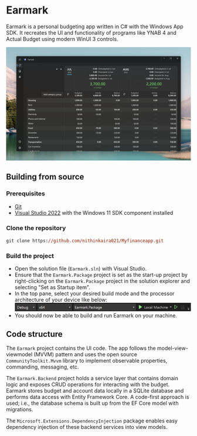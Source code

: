 # Earmark

Earmark is a personal budgeting app written in C# with the Windows App SDK. It recreates the UI and functionality of programs like YNAB 4 and Actual Budget using modern WinUI 3 controls. 

![Earmark](images/hero.png)

## Building from source

### Prerequisites

- [Git](https://git-scm.com/)
- [Visual Studio 2022](https://visualstudio.microsoft.com/vs/) with the Windows 11 SDK component installed

### Clone the repository

```ps
git clone https://github.com/nithinkaira021/Myfinanceapp.git
```

### Build the project

- Open the solution file (`Earmark.sln`) with Visual Studio.
- Ensure that the `Earmark.Package` project is set as the start-up project by right-clicking on the `Earmark.Package` project in the solution explorer and selecting "Set as Startup item".
- In the top pane, select your desired build mode and the processor architecture of your device like below: ![Build config](images/build-config.png)
- You should now be able to build and run Earmark on your machine.

## Code structure





The `Earmark` project contains the UI code. The app follows the model-view-viewmodel (MVVM) pattern and uses the open source `CommunityToolkit.Mvvm` library to implement observable properties, commanding, messaging, etc. 

The `Earmark.Backend` project holds a service layer that contains domain logic and exposes CRUD operations for interacting with the budget. Earmark stores budget and account data locally in a SQLite database and performs data access with Entity Framework Core. A code-first approach is used; i.e., the database schema is built up from the EF Core model with migrations. 

The `Microsoft.Extensions.DependencyInjection` package enables easy dependency injection of these backend services into view models.